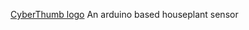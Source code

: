 [CyberThumb logo](https://github.com/mtmcgowan/CyberThumb/blob/master/CyberThumb%20Logo.png)
An arduino based houseplant sensor

